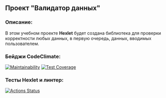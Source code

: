 ## Проект "Валидатор данных"
### Описание: 
В этом учебном проекте __Hexlet__ будет создана библиотека для проверки корректности любых данных, в первую очередь, данных, вводимых пользователем.
### Бейджи CodeClimate:
[![Maintainability](https://api.codeclimate.com/v1/badges/2a9b17b7593085888c4a/maintainability)](https://codeclimate.com/github/melnikowww/java-project-78/maintainability)
[![Test Coverage](https://api.codeclimate.com/v1/badges/2a9b17b7593085888c4a/test_coverage)](https://codeclimate.com/github/melnikowww/java-project-78/test_coverage)
### Тесты Hexlet и  линтер:
[![Actions Status](https://github.com/melnikowww/java-project-78/workflows/hexlet-check/badge.svg)](https://github.com/melnikowww/java-project-78/actions)

